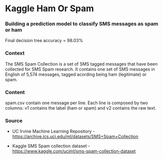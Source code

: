 # Kaggle Ham Or Spam

<h3> Building a prediction model to classify SMS messages as spam or ham </h3>
Final decision tree accuracy = 98.03%

<h3>Context</h3>
The SMS Spam Collection is a set of SMS tagged messages that have been collected for SMS Spam research. It contains one set of SMS messages in English of 5,574 messages, tagged acording being ham (legitimate) or spam.

<h3>Content</h3>
spam.csv contain one message per line. Each line is composed by two columns: v1 contains the label (ham or spam) and v2 contains the raw text.

<h3>Source</h3>

* UC Irvine Machine Learning Repository - https://archive.ics.uci.edu/ml/datasets/SMS+Spam+Collection

* Kaggle SMS Spam collection dataset - https://www.kaggle.com/uciml/sms-spam-collection-dataset
